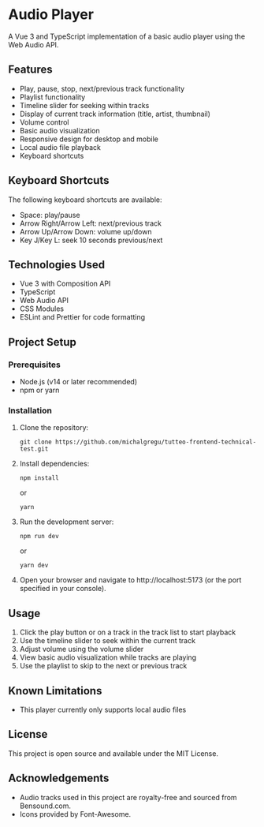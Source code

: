 # Audio Player

A Vue 3 and TypeScript implementation of a basic audio player using the Web Audio API.

## Features

- Play, pause, stop, next/previous track functionality
- Playlist functionality
- Timeline slider for seeking within tracks
- Display of current track information (title, artist, thumbnail)
- Volume control
- Basic audio visualization
- Responsive design for desktop and mobile
- Local audio file playback
- Keyboard shortcuts

## Keyboard Shortcuts

The following keyboard shortcuts are available:

- Space: play/pause
- Arrow Right/Arrow Left: next/previous track
- Arrow Up/Arrow Down: volume up/down
- Key J/Key L: seek 10 seconds previous/next

## Technologies Used

- Vue 3 with Composition API
- TypeScript
- Web Audio API
- CSS Modules
- ESLint and Prettier for code formatting

## Project Setup

### Prerequisites

- Node.js (v14 or later recommended)
- npm or yarn

### Installation

1. Clone the repository:

   ```
   git clone https://github.com/michalgregu/tutteo-frontend-technical-test.git
   ```

2. Install dependencies:

   ```
   npm install
   ```

   or

   ```
   yarn
   ```

3. Run the development server:

   ```
   npm run dev
   ```

   or

   ```
   yarn dev
   ```

4. Open your browser and navigate to http://localhost:5173 (or the port specified in your console).

## Usage

1. Click the play button or on a track in the track list to start playback
2. Use the timeline slider to seek within the current track
3. Adjust volume using the volume slider
4. View basic audio visualization while tracks are playing
5. Use the playlist to skip to the next or previous track

## Known Limitations

- This player currently only supports local audio files

## License

This project is open source and available under the MIT License.

## Acknowledgements

- Audio tracks used in this project are royalty-free and sourced from Bensound.com.
- Icons provided by Font-Awesome.

